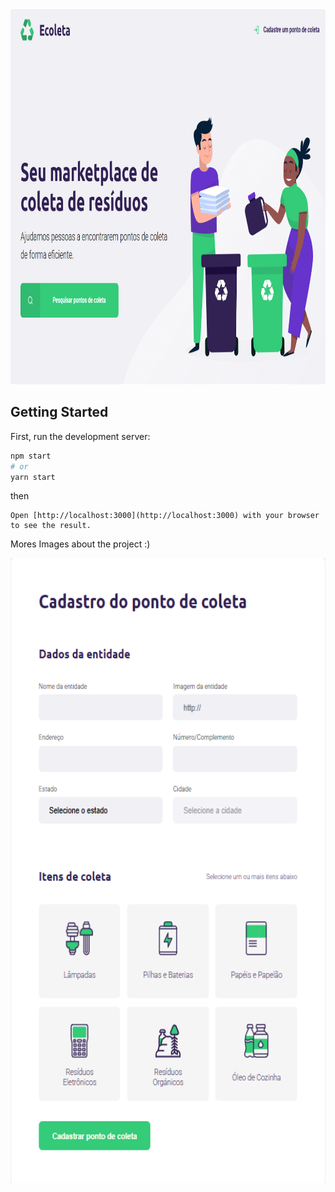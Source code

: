 <img src="https://github.com/jhonathadev/Ecoleta-Starter/blob/master/img/1.png" height="600" width="850">

## Getting Started

First, run the development server:

```bash
npm start
# or
yarn start
```
then 
```
Open [http://localhost:3000](http://localhost:3000) with your browser to see the result.

```
Mores Images about the project :) 

<img src="https://github.com/jhonathadev/Ecoleta-Starter/blob/master/img/2.png" height="1000" width="850">

```

